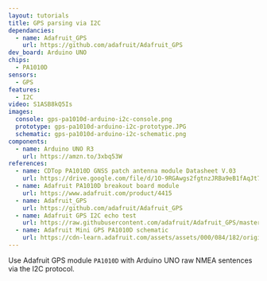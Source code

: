 ```yaml
---
layout: tutorials
title: GPS parsing via I2C
dependancies:
  - name: Adafruit_GPS
    url: https://github.com/adafruit/Adafruit_GPS
dev_board: Arduino UNO
chips:
  - PA1010D
sensors:
  - GPS
features:
  - I2C
video: S1ASB8kQ5Is
images:
  console: gps-pa1010d-arduino-i2c-console.png
  prototype: gps-pa1010d-arduino-i2c-prototype.JPG
  schematic: gps-pa1010d-arduino-i2c-schematic.png
components:
  - name: Arduino UNO R3
    url: https://amzn.to/3xbq53W
references:
  - name: CDTop PA1010D GNSS patch antenna module Datasheet V.03
    url: https://drive.google.com/file/d/1O-9RGAwgs2fgtnzJRBa9eB1fAqJt7n_k/view
  - name: Adafruit PA1010D breakout board module
    url: https://www.adafruit.com/product/4415
  - name: Adafruit_GPS
    url: https://github.com/adafruit/Adafruit_GPS
  - name: Adafruit GPS I2C echo test
    url: https://raw.githubusercontent.com/adafruit/Adafruit_GPS/master/examples/GPS_I2C_EchoTest/GPS_I2C_EchoTest.ino
  - name: Adafruit Mini GPS PA1010D schematic
    url: https://cdn-learn.adafruit.com/assets/assets/000/084/182/original/adafruit_products_Mini_GPS_PA1010D_SCh.png?1573765781
---
```


Use Adafruit GPS module `PA1010D` with Arduino UNO raw NMEA sentences via the I2C protocol.
